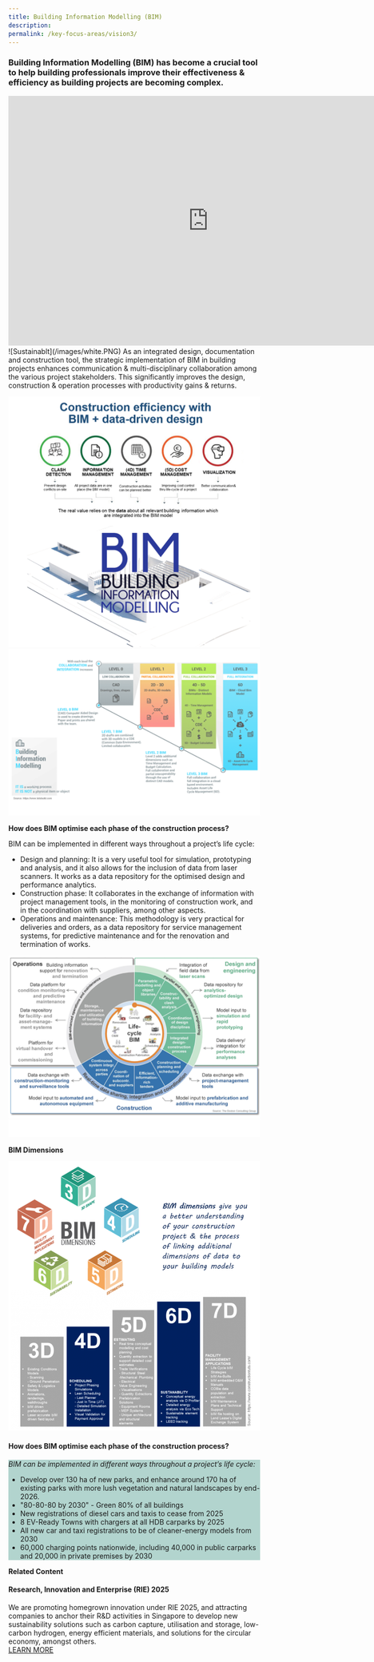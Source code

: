 ```yaml
---
title: Building Information Modelling (BIM) 
description:  
permalink: /key-focus-areas/vision3/
---
```

### Building Information Modelling (BIM) has become a crucial tool to help building professionals improve their effectiveness & efficiency as building projects are becoming complex. 
<iframe width="800" height="500" src="https://www.youtube.com/embed/db_whEFesZo?rel=0&autoplay=1&mute=1&enablejsapi=1" frameborder="0" allow="accelerometer; autoplay; clipboard-write; encrypted-media; gyroscope; picture-in-picture" allowfullscreen></iframe>
![Sustainablt](/images/white.PNG)	
As an integrated design, documentation and construction tool, the strategic implementation of BIM in building projects enhances communication & multi-disciplinary collaboration among the various project stakeholders. This significantly improves the design, construction & operation processes with productivity gains & returns.
	
![Sustainable Dessvelopment](/images/bim02a.PNG)
![Sustainable Dessvelopment](/images/bim01.PNG)


**How does BIM optimise each phase of the construction process?**

BIM can be implemented in different ways throughout a project’s life cycle:

- Design and planning: It is a very useful tool for simulation, prototyping and analysis, and it also allows for the inclusion of data from laser scanners. It works as a data repository for the optimised design and performance analytics.
- Construction phase: It collaborates in the exchange of information with project management tools, in the monitoring of construction work, and in the coordination with suppliers, among other aspects.
- Operations and maintenance: This methodology is very practical for deliveries and orders, as a data repository for service management systems, for predictive maintenance and for the renovation and termination of works.

![Sustainable Dessvelopment](/images/bim04.PNG)
![Sustainablt](/images/white.PNG)	

**BIM Dimensions**

![Sustainable Dessvelopment](/images/bim045.PNG)


#### How does BIM optimise each phase of the construction process?

<div style="background-color:#b2d4ce;">
<em><p>BIM can be implemented in different ways throughout a project’s life cycle:</p></em>
<ul>
  <li>Develop over 130 ha of new parks, and enhance around 170 ha of existing parks with more lush vegetation and natural landscapes by end-2026.</li>
  <li>"80-80-80 by 2030" - Green 80% of all buildings</li>
  <li>New registrations of diesel cars and taxis to cease from 2025</li>
  <li>8 EV-Ready Towns with chargers at all HDB carparks by 2025</li>
  <li>All new car and taxi registrations to be of cleaner-energy models from 2030</li>
  <li>60,000 charging points nationwide, including 40,000 in public carparks and 20,000 in private premises by 2030</li>
</ul>
</div>



**Related Content**

#### Research, Innovation and Enterprise (RIE) 2025  
We are promoting homegrown innovation under RIE 2025, and attracting companies to anchor their R&D activities in Singapore to develop new sustainability solutions such as carbon capture, utilisation and storage, low-carbon hydrogen, energy efficient materials, and solutions for the circular economy, amongst others.  
<a href="https://www.nrf.gov.sg/about-nrf/rie-ecosystem" class="front-page-cta bp-sec-button margin--top padding--bottom" target="_blank">
	<span>LEARN MORE</span>
	<i class="sgds-icon sgds-icon-arrow-right is-size-4" aria-hidden="true"></i>
</a>
